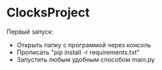 # ClocksProject
 
Первый запуск:
* Открыть папку с программой через консоль
* Прописать "pip install -r requirements.txt"
* Запустить любым удобным способом main.py